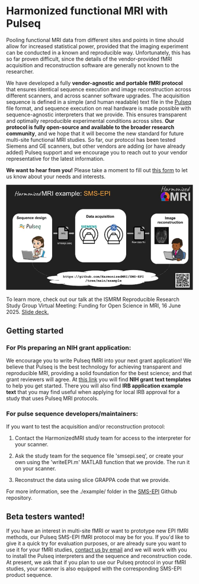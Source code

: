 # Harmonized functional MRI with Pulseq

Pooling functional MRI data from different sites and points in time 
should allow for increased statistical power, 
provided that the imaging experiment can be conducted in a known and reproducible way. 
Unfortunately, this has so far proven difficult, 
since the details of the vendor-provided fMRI acquisition and reconstruction software 
are generally not known to the researcher.

We have developed a fully **vendor-agnostic and portable fMRI protocol**
that ensures identical sequence execution and image reconstruction across different scanners, 
and across scanner software upgrades. 
The acquisition sequence is defined in a simple (and human readable) text file in the 
[Pulseq](https://pulseq.github.io/)
file format, 
and sequence execution on real hardware is made possible with sequence-agnostic interpreters that we provide.
This ensures transparent and optimally reproducible experimental conditions across sites.
**Our protocol is fully open-source and available to the broader research community**,
and we hope that it will become the new standard for future multi-site functional MRI studies.
So far, our protocol has been tested Siemens and GE scanners, but other vendors are adding (or have already added)
Pulseq support and we encourage you to reach out to your vendor representative for the latest information.

**We want to hear from you!**
Please take a moment to fill out
[this form](https://docs.google.com/forms/d/e/1FAIpQLSeqZ1c43RXhGUqAE8bWypmY2fRfSjww0_xki_Qv89HJqhZ2qA/viewform)
to let us know about your needs and interests.

![HarmonizedMRI](images/hmri.jpg)

To learn more, check out our talk at the ISMRM Reproducible Research Study Group Virtual Meeting:
Funding for Open Science in MRI, 
16 June 2025.
[Slide deck.](https://docs.google.com/presentation/d/1wXAz0ms4QiGtGIa4HfnuZJABRX5qAtt1GV0blcvtPFQ/edit?usp=sharing)


## Getting started

### For PIs preparing an NIH grant application:
We encourage you to write Pulseq fMRI into your next grant application!
We believe that Pulseq is the best technology for achieving transparent and reproducible MRI, 
providing a solid foundation for the best science; and that grant reviewers will agree.
At [this link](https://drive.google.com/drive/folders/1SaivtmjwFJ_OsU8SBrE1ub1DmhPF6p6W?usp=sharing)
you will find **NIH grant text templates** to help you get started.
There you will also find **IRB application example text** that you may find useful
when applying for local IRB approval for a study that uses Pulseq MRI protocols.

### For pulse sequence developers/maintainers:
If you want to test the acquisition and/or reconstruction protocol:

1. Contact the HarmonizedMRI study team for access to the interpreter for your scanner.

2. Ask the study team for the sequence file 'smsepi.seq', 
or create your own using the 'writeEPI.m' MATLAB function that we provide.
The run it on your scanner.

3. Reconstruct the data using slice GRAPPA code that we provide.

For more information, see the ./example/ folder in the 
[SMS-EPI](https://github.com/HarmonizedMRI/SMS-EPI)
Github repository.


## Beta testers wanted!

If you have an interest in multi-site fMRI or want to prototype new EPI fMRI methods,
our Pulseq SMS-EPI fMRI protocol may be for you.
If you'd like to give it a quick try for evaluation purposes, 
or are already sure you want to use it for your fMRI studies, 
[contact us by email](mailto:jfnielse@umich.edu) and we will work with you
to install the Pulseq interpreters and the sequence and reconstruction code.  
At present, we ask that if you plan to use our Pulseq protocol in your fMRI studies, 
your scanner is also equipped with the corresponding SMS-EPI product sequence.

